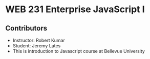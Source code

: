 # WEB 231 Enterprise JavaScript I
## Contributors
* Instructor: Robert Kumar
* Student: Jeremy Lates
* This is introduction to Javascript course at Bellevue University
